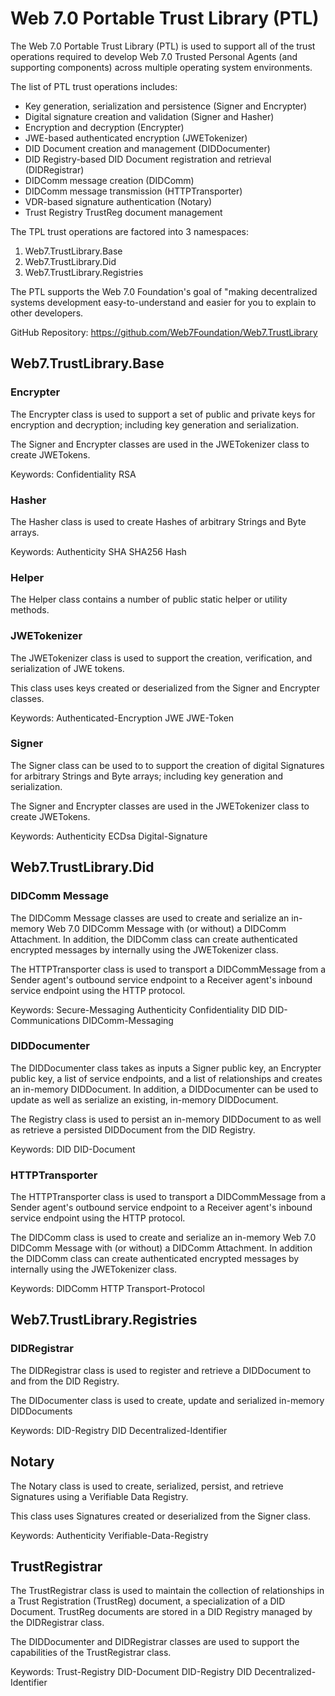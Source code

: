 ﻿# Web 7.0 Portable Trust Library (PTL)

The Web 7.0 Portable Trust Library (PTL) is used to support all of the trust operations required to develop Web 7.0 Trusted Personal Agents (and supporting components) across multiple operating system environments. 

The list of PTL trust operations includes:
- Key generation, serialization and persistence (Signer and Encrypter)
- Digital signature creation and validation (Signer and Hasher)
- Encryption and decryption (Encrypter)
- JWE-based authenticated encryption (JWETokenizer)
- DID Document creation and management (DIDDocumenter)
- DID Registry-based DID Document registration and retrieval (DIDRegistrar)
- DIDComm message creation (DIDComm)
- DIDComm message transmission (HTTPTransporter)
- VDR-based signature authentication (Notary)
- Trust Registry TrustReg document management

The TPL trust operations are factored into 3 namespaces:
1. Web7.TrustLibrary.Base
2. Web7.TrustLibrary.Did
3. Web7.TrustLibrary.Registries

The PTL supports the Web 7.0 Foundation's goal of "making decentralized systems development easy-to-understand and easier for you to explain to other developers.

GitHub Repository: https://github.com/Web7Foundation/Web7.TrustLibrary 

## Web7.TrustLibrary.Base

### Encrypter

The Encrypter class is used to support a set of public and private keys for encryption and decryption; 
including key generation and serialization.

The Signer and Encrypter classes are used in the JWETokenizer class to create JWETokens.

Keywords: Confidentiality RSA

### Hasher

The Hasher class is used to create Hashes of arbitrary Strings and Byte arrays.

Keywords: Authenticity SHA SHA256 Hash

### Helper

The Helper class contains a number of public static helper or utility methods.

### JWETokenizer

The JWETokenizer class is used to support the creation, verification, and serialization of JWE tokens. 

This class uses keys created or deserialized from the Signer and Encrypter classes. 

Keywords: Authenticated-Encryption JWE JWE-Token

### Signer

The Signer class can be used to to support the creation of digital Signatures for arbitrary Strings and Byte arrays; including key generation and serialization.

The Signer and Encrypter classes are used in the JWETokenizer class to create JWETokens.

Keywords: Authenticity ECDsa Digital-Signature

## Web7.TrustLibrary.Did

### DIDComm Message

The DIDComm Message classes are used to create and serialize an in-memory Web 7.0 DIDComm Message with (or without) a DIDComm Attachment. 
In addition, the DIDComm class can create authenticated encrypted messages by internally using the JWETokenizer class.

The HTTPTransporter class is used to transport a DIDCommMessage from a Sender agent's outbound service endpoint to a Receiver 
agent's inbound service endpoint using the HTTP protocol.

Keywords: Secure-Messaging Authenticity Confidentiality DID DID-Communications DIDComm-Messaging

### DIDDocumenter

The DIDDocumenter class takes as inputs a Signer public key, an Encrypter public key, a list of service endpoints, 
and a list of relationships and creates an in-memory DIDDocument. 
In addition, a DIDDocumenter can be used to update as well as serialize an existing, in-memory DIDDocument.

The Registry class is used to persist an in-memory DIDDocument to as well as retrieve a persisted DIDDocument from the DID Registry.

Keywords: DID DID-Document

### HTTPTransporter

The HTTPTransporter class is used to transport a DIDCommMessage from a Sender agent's outbound service endpoint to a Receiver 
agent's inbound service endpoint using the HTTP protocol.

The DIDComm class is used to create and serialize an in-memory Web 7.0 DIDComm Message with (or without) a DIDComm Attachment. 
In addition the DIDComm class can create authenticated encrypted messages by internally using the JWETokenizer class.

Keywords: DIDComm HTTP Transport-Protocol

## Web7.TrustLibrary.Registries

### DIDRegistrar

The DIDRegistrar class is used to register and retrieve a DIDDocument to and from the DID Registry.

The DIDocumenter class is used to create, update and serialized in-memory DIDDocuments

Keywords: DID-Registry DID Decentralized-Identifier

## Notary

The Notary class is used to create, serialized, persist, and retrieve Signatures using a Verifiable Data Registry.

This class uses Signatures created or deserialized from the Signer class.

Keywords: Authenticity Verifiable-Data-Registry

## TrustRegistrar

The TrustRegistrar class is used to maintain the collection of relationships in a Trust Registration (TrustReg) document, 
a specialization of a DID Document.
TrustReg documents are stored in a DID Registry managed by the DIDRegistrar class.

The DIDDocumenter and DIDRegistrar classes are used to support the capabilities of the TrustRegistrar class.

Keywords: Trust-Registry DID-Document DID-Registry DID Decentralized-Identifier
